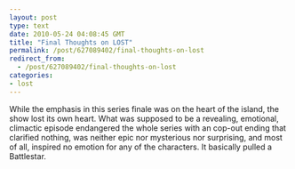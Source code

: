 ```yaml
---
layout: post
type: text
date: 2010-05-24 04:08:45 GMT
title: "Final Thoughts on LOST"
permalink: /post/627089402/final-thoughts-on-lost
redirect_from: 
  - /post/627089402/final-thoughts-on-lost
categories:
- lost
---
```

While the emphasis in this series finale was on the heart of the island, the show lost its own heart. What was supposed to be a revealing, emotional, climactic episode endangered the whole series with an cop-out ending that clarified nothing, was neither epic nor mysterious nor surprising, and most of all, inspired no emotion for any of the characters. It basically pulled a Battlestar.